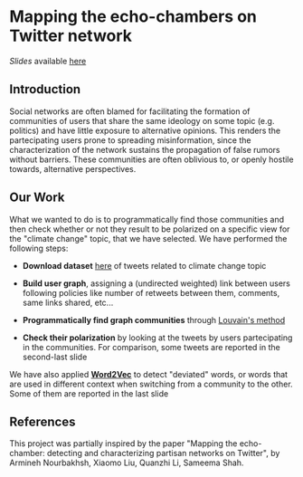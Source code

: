 # Mapping the echo-chambers on Twitter network


_Slides_ available [here](https://docs.google.com/presentation/d/e/2PACX-1vRAW6A-_3HRHTB_rQj2nJ02R7WfD-ppgti8wvY0gZQP5xpYYvJ_HgBbTd5gXyLWN4IsJJkOfNsUh4ET/pub?start=false&loop=false&delayms=10000&slide=id.p)

## Introduction
Social networks are often blamed for facilitating the formation of communities of users that 
share the same ideology on some topic (e.g. politics) and have little exposure to alternative opinions. This renders the partecipating users prone to spreading misinformation, since the characterization of the network sustains the propagation of false rumors without barriers.
These communities are often oblivious to, or openly hostile towards, alternative perspectives.


## Our Work
What we wanted to do is to programmatically find those communities and then check whether or not they result to be polarized on a specific view for the "climate change" topic, that we have selected. We have performed the following steps: 

 - __Download dataset__ [here](https://dataverse.harvard.edu/dataset.xhtml?persistentId=doi:10.7910/DVN/5QCCUU) of tweets related to climate change topic

 - __Build user graph__, assigning a (undirected weighted) link between users following policies like number of retweets between them, comments, same links shared, etc...

 - __Programmatically find graph communities__ through [Louvain's method](https://en.wikipedia.org/wiki/Louvain_modularity)

 - __Check their polarization__ by looking at the tweets by users partecipating in the communities. For comparison, some tweets are reported in the second-last slide

We have also applied [__Word2Vec__](https://it.wikipedia.org/wiki/Word2vec) to detect "deviated" words, or words that are used in different context when switching from a community to the other. Some of them are reported in the last slide

## References
This project was partially inspired by the paper "Mapping the echo-chamber: detecting and characterizing partisan networks on Twitter", by Armineh Nourbakhsh, Xiaomo Liu, Quanzhi Li, Sameema Shah.

